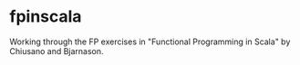# fpinscala
Working through the FP exercises in "Functional Programming in Scala" by Chiusano and Bjarnason.
